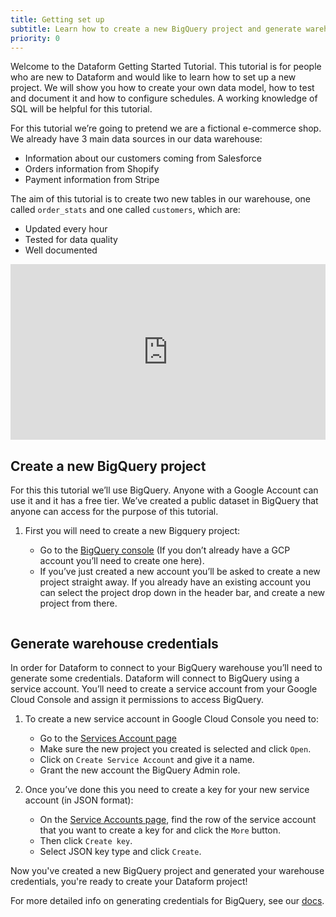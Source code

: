 ```yaml
---
title: Getting set up
subtitle: Learn how to create a new BigQuery project and generate warehouse credentials.
priority: 0
---
```


Welcome to the Dataform Getting Started Tutorial. This tutorial is for people who are new to Dataform and would like to learn how to set up a new project. We will show you how to create your own data model, how to test and document it and how to configure schedules. A working knowledge of SQL will be helpful for this tutorial.

For this tutorial we’re going to pretend we are a fictional e-commerce shop. We already have 3 main data sources in our data warehouse:

- Information about our customers coming from Salesforce
- Orders information from Shopify
- Payment information from Stripe

The aim of this tutorial is to create two new tables in our warehouse, one called `order_stats` and one called `customers`, which are:

- Updated every hour
- Tested for data quality
- Well documented

<div style="position: relative; padding-bottom: 55.78124999999999%; height: 0;"><iframe src="https://www.loom.com/embed/2368b67928ec43b2a7eaf8fabda636f9" frameborder="0" webkitallowfullscreen mozallowfullscreen allowfullscreen style="position: absolute; top: 0; left: 0; width: 100%; height: 100%;"></iframe></div>

## Create a new BigQuery project

For this this tutorial we’ll use BigQuery. Anyone with a Google Account can use it and it has a free tier. We’ve created a public dataset in BigQuery that anyone can access for the purpose of this tutorial.

1. First you will need to create a new Bigquery project:

   - Go to the [BigQuery console](https://console.cloud.google.com/bigquery) (If you don’t already have a GCP account you’ll need to create one here).
   - If you’ve just created a new account you’ll be asked to create a new project straight away. If you already have an existing account you can select the project drop down in the header bar, and create a new project from there.

<img src="https://assets.dataform.co/getting%20started%20tutorial/set%20up/Screenshot%202020-08-13%20at%2015.40%201%20(1).png" max-width="753"  alt="" />

## Generate warehouse credentials

In order for Dataform to connect to your BigQuery warehouse you’ll need to generate some credentials. Dataform will connect to BigQuery using a service account. You’ll need to create a service account from your Google Cloud Console and assign it permissions to access BigQuery.

1. To create a new service account in Google Cloud Console you need to:

   - Go to the [Services Account page](https://console.cloud.google.com/iam-admin/serviceaccounts)
   - Make sure the new project you created is selected and click `Open`.
   - Click on `Create Service Account` and give it a name.
   - Grant the new account the BigQuery Admin role.

2. Once you’ve done this you need to create a key for your new service account (in JSON format):

   - On the [Service Accounts page](https://console.cloud.google.com/iam-admin/serviceaccounts), find the row of the service account that you want to create a key for and click the `More` button.
   - Then click `Create key`.
   - Select JSON key type and click `Create`.

Now you've created a new BigQuery project and generated your warehouse credentials, you're ready to create your Dataform project!

For more detailed info on generating credentials for BigQuery, see our [docs](https://docs.dataform.co/warehouses/bigquery).
